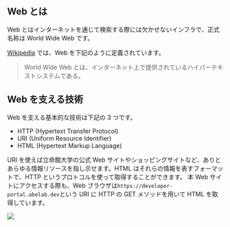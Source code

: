 ## Web とは

Web とはインターネットを通じて検索する際には欠かせないインフラで、正式名称は World Wide Web です。

[Wikipedia](https://ja.wikipedia.org/wiki/World_Wide_Web) では、Web を下記のように定義されています。

> World Wide Web とは、インターネット上で提供されているハイパーテキストシステムである。

## Web を支える技術

Web を支える基本的な技術は下記の 3 つです。

- HTTP (Hypertext Transfer Protocol)
- URI (Uniform Resource Identifier)
- HTML (Hypertext Markup Language)

URI を使えば立命館大学の公式 Web サイトやショッピングサイトなど、ありとあらゆる情報リソースを指し示せます。HTML はそれらの情報を表すフォーマットで、HTTP というプロトコルを使って取得することができます。
本 Web サイトにアクセスする際も、Web ブラウザは`https://developer-portal.abelab.dev`という URI に HTTP の GET メソッドを用いて HTML を取得しています。

![](https://scrapbox.io/files/60dc3ce6ed4ff900227876b5.png)
